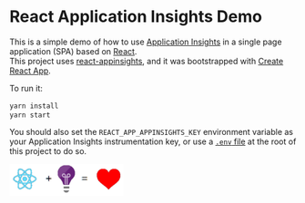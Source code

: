 # React Application Insights Demo

This is a simple demo of how to use [Application Insights][app-insights] in a single page application (SPA) based on [React][react].  
This project uses [react-appinsights][react-ai], and it was bootstrapped with [Create React App][cra].

To run it: 
```
yarn install
yarn start 
```

You should also set the `REACT_APP_APPINSIGHTS_KEY` environment variable as your 
Application Insights instrumentation key, or use a [`.env` file][dotenv] at the root of this project to do so.  

<img src="./src/img/logo_composed.png" alt="React & Application Insights" width="200"/>

[react-ai]: https://github.com/Azure/react-appinsights
[app-insights]: https://docs.microsoft.com/en-us/azure/azure-monitor/app/app-insights-overview
[react]: https://reactjs.org/
[cra]: https://facebook.github.io/create-react-app/
[dotenv]: https://github.com/motdotla/dotenv
